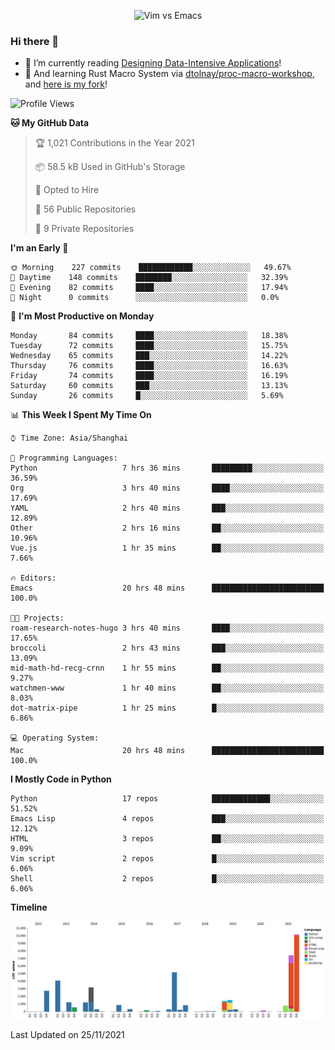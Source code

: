 <p align="center">
    <img src="https://gist.githubusercontent.com/coldnight/e696baffb094e71c96cb302118878eae/raw/40ea5053a6f66cc65f90f437e4173497da225958/banner.gif" alt="Vim vs Emacs" />
</p>

### Hi there 👋

- 📖 I’m currently reading [Designing Data-Intensive Applications](https://www.oreilly.com/library/view/designing-data-intensive-applications/9781491903063/)!
- 🌱 And learning Rust Macro System via [dtolnay/proc-macro-workshop](https://github.com/dtolnay/proc-macro-workshop), and [here is my fork](https://github.com/coldnight/proc-macro-workshop)!

<!--START_SECTION:waka-->
![Profile Views](http://img.shields.io/badge/Profile%20Views-0-blue)

**🐱 My GitHub Data** 

> 🏆 1,021 Contributions in the Year 2021
 > 
> 📦 58.5 kB Used in GitHub's Storage 
 > 
> 💼 Opted to Hire
 > 
> 📜 56 Public Repositories 
 > 
> 🔑 9 Private Repositories  
 > 
**I'm an Early 🐤** 

```text
🌞 Morning    227 commits    ████████████░░░░░░░░░░░░░   49.67% 
🌆 Daytime    148 commits    ████████░░░░░░░░░░░░░░░░░   32.39% 
🌃 Evening    82 commits     ████░░░░░░░░░░░░░░░░░░░░░   17.94% 
🌙 Night      0 commits      ░░░░░░░░░░░░░░░░░░░░░░░░░   0.0%

```
📅 **I'm Most Productive on Monday** 

```text
Monday       84 commits     ████░░░░░░░░░░░░░░░░░░░░░   18.38% 
Tuesday      72 commits     ████░░░░░░░░░░░░░░░░░░░░░   15.75% 
Wednesday    65 commits     ███░░░░░░░░░░░░░░░░░░░░░░   14.22% 
Thursday     76 commits     ████░░░░░░░░░░░░░░░░░░░░░   16.63% 
Friday       74 commits     ████░░░░░░░░░░░░░░░░░░░░░   16.19% 
Saturday     60 commits     ███░░░░░░░░░░░░░░░░░░░░░░   13.13% 
Sunday       26 commits     █░░░░░░░░░░░░░░░░░░░░░░░░   5.69%

```


📊 **This Week I Spent My Time On** 

```text
⌚︎ Time Zone: Asia/Shanghai

💬 Programming Languages: 
Python                   7 hrs 36 mins       █████████░░░░░░░░░░░░░░░░   36.59% 
Org                      3 hrs 40 mins       ████░░░░░░░░░░░░░░░░░░░░░   17.69% 
YAML                     2 hrs 40 mins       ███░░░░░░░░░░░░░░░░░░░░░░   12.89% 
Other                    2 hrs 16 mins       ██░░░░░░░░░░░░░░░░░░░░░░░   10.96% 
Vue.js                   1 hr 35 mins        ██░░░░░░░░░░░░░░░░░░░░░░░   7.66%

🔥 Editors: 
Emacs                    20 hrs 48 mins      █████████████████████████   100.0%

🐱‍💻 Projects: 
roam-research-notes-hugo 3 hrs 40 mins       ████░░░░░░░░░░░░░░░░░░░░░   17.65% 
broccoli                 2 hrs 43 mins       ███░░░░░░░░░░░░░░░░░░░░░░   13.09% 
mid-math-hd-recg-crnn    1 hr 55 mins        ██░░░░░░░░░░░░░░░░░░░░░░░   9.27% 
watchmen-www             1 hr 40 mins        ██░░░░░░░░░░░░░░░░░░░░░░░   8.03% 
dot-matrix-pipe          1 hr 25 mins        █░░░░░░░░░░░░░░░░░░░░░░░░   6.86%

💻 Operating System: 
Mac                      20 hrs 48 mins      █████████████████████████   100.0%

```

**I Mostly Code in Python** 

```text
Python                   17 repos            █████████████░░░░░░░░░░░░   51.52% 
Emacs Lisp               4 repos             ███░░░░░░░░░░░░░░░░░░░░░░   12.12% 
HTML                     3 repos             ██░░░░░░░░░░░░░░░░░░░░░░░   9.09% 
Vim script               2 repos             █░░░░░░░░░░░░░░░░░░░░░░░░   6.06% 
Shell                    2 repos             █░░░░░░░░░░░░░░░░░░░░░░░░   6.06%

```


**Timeline**

![Chart not found](https://raw.githubusercontent.com/coldnight/coldnight/master/charts/bar_graph.png) 


 Last Updated on 25/11/2021
<!--END_SECTION:waka-->
